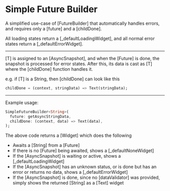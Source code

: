 # Simple Future Builder
A simplified use-case of [FutureBuilder] that automatically
handles errors, and requires only a [future] and a [childDone].

All loading states return a [_defaultLoadingWidget], and all
normal error states return a [_defaultErrorWidget].

---

[T] is assigned to an [AsyncSnapshot], and when the [Future] is done, the
snapshot is processed for error states. After this, its data is cast as [T]
where the [childDone] function handles it.

e.g. if [T] is a String, then [childDone] can look like this
```dart
childDone = (context, stringData) => Text(stringData);
```

---

Example usage:

```dart
SimpleFutureBuilder<String>(
  future: getAsyncStringData,
  childDone: (context, data) => Text(data),
);
```

The above code returns a [Widget] which does the following
- Awaits a [String] from a [Future]
- If there is no [Future] being awaited, shows a [_defaultNoneWidget]
- If the [AsyncSnapshot] is waiting or active, shows a [_defaultLoadingWidget]
- If the [AsyncSnapshot] has an unknown status, or is done but has an error
  or returns no data, shows a [_defaultErrorWidget]
- If the [AsyncSnapshot] is done, since no [dataValidator] was provided, simply
  shows the returned [String] as a [Text] widget
